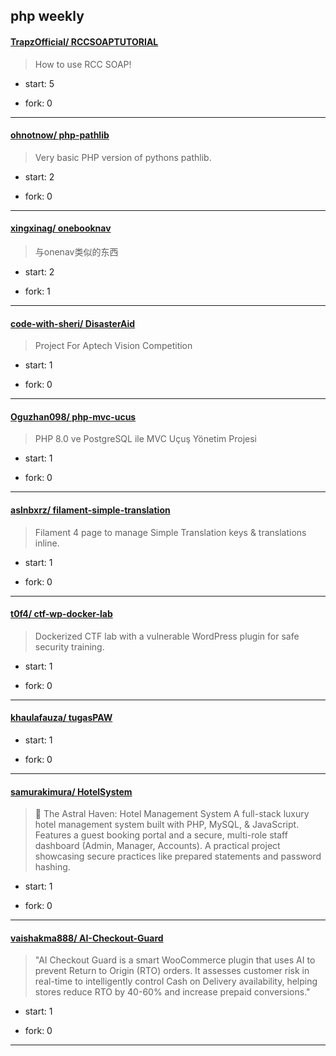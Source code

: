 ## php weekly

#### [TrapzOfficial/ RCCSOAPTUTORIAL](https://github.com/TrapzOfficial/RCCSOAPTUTORIAL)
>  How to use RCC SOAP!
+ start: 5
+ fork: 0
---
#### [ohnotnow/ php-pathlib](https://github.com/ohnotnow/php-pathlib)
>  Very basic PHP version of pythons pathlib.
+ start: 2
+ fork: 0
---
#### [xingxinag/ onebooknav](https://github.com/xingxinag/onebooknav)
>  与onenav类似的东西
+ start: 2
+ fork: 1
---
#### [code-with-sheri/ DisasterAid](https://github.com/code-with-sheri/DisasterAid)
>  Project For Aptech Vision Competition
+ start: 1
+ fork: 0
---
#### [Oguzhan098/ php-mvc-ucus](https://github.com/Oguzhan098/php-mvc-ucus)
>  PHP 8.0 ve PostgreSQL ile MVC Uçuş Yönetim Projesi
+ start: 1
+ fork: 0
---
#### [aslnbxrz/ filament-simple-translation](https://github.com/aslnbxrz/filament-simple-translation)
>  Filament 4 page to manage Simple Translation keys & translations inline.
+ start: 1
+ fork: 0
---
#### [t0f4/ ctf-wp-docker-lab](https://github.com/t0f4/ctf-wp-docker-lab)
>  Dockerized CTF lab with a vulnerable WordPress plugin for safe security training.
+ start: 1
+ fork: 0
---
#### [khaulafauza/ tugasPAW](https://github.com/khaulafauza/tugasPAW)
>  
+ start: 1
+ fork: 0
---
#### [samurakimura/ HotelSystem](https://github.com/samurakimura/HotelSystem)
>  🏨 The Astral Haven: Hotel Management System  A full-stack luxury hotel management system built with PHP, MySQL, & JavaScript. Features a guest booking portal and a secure, multi-role staff dashboard (Admin, Manager, Accounts). A practical project showcasing secure practices like prepared statements and password hashing.
+ start: 1
+ fork: 0
---
#### [vaishakma888/ AI-Checkout-Guard](https://github.com/vaishakma888/AI-Checkout-Guard)
>  "AI Checkout Guard is a smart WooCommerce plugin that uses AI to prevent Return to Origin (RTO) orders. It assesses customer risk in real-time to intelligently control Cash on Delivery availability, helping stores reduce RTO by 40-60% and increase prepaid conversions."
+ start: 1
+ fork: 0
---